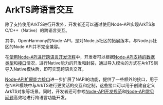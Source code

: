 # ArkTS跨语言交互

除了支持使用ArkTS进行开发外，开发者还可以通过使用Node-API实现ArkTS和C/C++（Native）的跨语言交互。

其中，OpenHarmony的Node-API，是对Node.js社区的拓展版本，与Node.js社区的Node API并不完全兼容。

在[使用Node-API进行跨语言开发流程](../napi/use-napi-process.md)中，开发者可以根据[Node-API支持的数据类型](../napi/napi-data-types-interfaces.md的数据类型)和[接口](../reference/native-lib/napi.md)情况，进行Native能力的开发和封装，通过导入模块的方式在ArkTS侧导入Native模块后，即可实现跨语言交互。

[Node-API扩展能力接口](../napi/use-napi-about-extension.md)进一步扩展了NAPI的功能，提供了一些额外的接口，用于在NAPI模块中与ArkTS进行更灵活的交互和定制，这些接口可以用于创建自定义ArkTS对象等场景。同时，开发者还可参考[Node-API开发规范](../napi/napi-guidelines.md)和[Node-API常见问题](../napi/use-napi-faqs.md)高效地进行跨语言功能开发。
